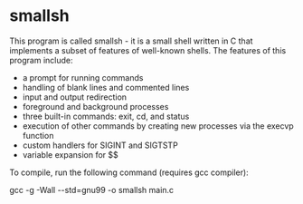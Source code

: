 # smallsh

This program is called smallsh - it is a small shell written in C that implements a subset of features of well-known shells. The features of this program include:
- a prompt for running commands
- handling of blank lines and commented lines
- input and output redirection
- foreground and background processes
- three built-in commands: exit, cd, and status
- execution of other commands by creating new processes via the execvp function
- custom handlers for SIGINT and SIGTSTP
- variable expansion for $$

To compile, run the following command (requires gcc compiler):

gcc -g -Wall --std=gnu99 -o smallsh main.c
